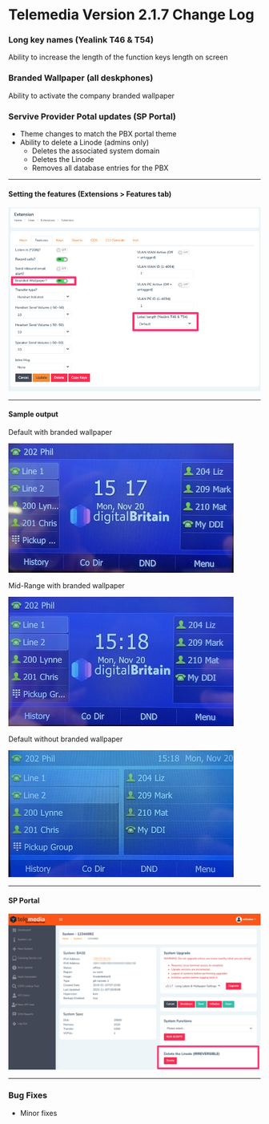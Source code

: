 # Telemedia Version 2.1.7 Change Log

### Long key names (Yealink T46 & T54)

Ability to increase the length of the function keys length on screen

### Branded Wallpaper (all deskphones)

Ability to activate the company branded wallpaper

### Servive Provider Potal updates (SP Portal)

* Theme changes to match the PBX portal theme
* Ability to delete a Linode (admins only)
	* Deletes the associated system domain
	* Deletes the Linode
	* Removes all database entries for the PBX

---

#### Setting the features (Extensions > Features tab)
![](https://github.com/codebase-technology/Telemedia-Documentation/raw/master/2.1.7/label_len_wallpaper.png)

---

#### Sample output

Default with branded wallpaper

![](https://github.com/codebase-technology/Telemedia-Documentation/raw/master/2.1.7/Default1.jpg)

Mid-Range with branded wallpaper

![](https://github.com/codebase-technology/Telemedia-Documentation/raw/master/2.1.7/Midrange1.jpg)

Default without branded wallpaper

![](https://github.com/codebase-technology/Telemedia-Documentation/raw/master/2.1.7/Extended1.jpg)

---

#### SP Portal

![](https://github.com/codebase-technology/Telemedia-Documentation/raw/master/2.1.7/sp1.png)

---

### Bug Fixes
* Minor fixes
